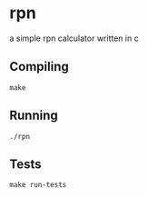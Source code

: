 # rpn
a simple rpn calculator written in c

## Compiling
`make`

## Running
`./rpn`

## Tests
`make run-tests`
